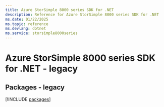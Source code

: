 ```yaml
---
title: Azure StorSimple 8000 series SDK for .NET
description: Reference for Azure StorSimple 8000 series SDK for .NET
ms.date: 01/22/2025
ms.topic: reference
ms.devlang: dotnet
ms.service: storsimple8000series
---
```

# Azure StorSimple 8000 series SDK for .NET - legacy
## Packages - legacy
[!INCLUDE [packages](storsimple-8000-series-index.md)]